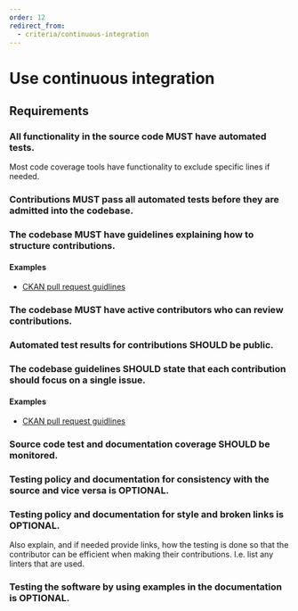 ```yaml
---
order: 12
redirect_from:
  - criteria/continuous-integration
---
```

# Use continuous integration

<!-- SPDX-License-Identifier: CC0-1.0 -->
<!-- written in 2022 by The Foundation for Public Code <info@publiccode.net> -->

## Requirements

### All functionality in the source code MUST have automated tests.

Most code coverage tools have functionality to exclude specific lines if needed.

### Contributions MUST pass all automated tests before they are admitted into the codebase.

### The codebase MUST have guidelines explaining how to structure contributions.

#### Examples

* [CKAN pull request guidlines](http://docs.ckan.org/en/latest/contributing/pull-requests.html)

### The codebase MUST have active contributors who can review contributions.

### Automated test results for contributions SHOULD be public.

### The codebase guidelines SHOULD state that each contribution should focus on a single issue.

#### Examples

* [CKAN pull request guidlines](http://docs.ckan.org/en/latest/contributing/pull-requests.html)

### Source code test and documentation coverage SHOULD be monitored.

### Testing policy and documentation for consistency with the source and vice versa is OPTIONAL.

### Testing policy and documentation for style and broken links is OPTIONAL.

Also explain, and if needed provide links, how the testing is done so that the contributor can be efficient when making their contributions. I.e. list any linters that are used.

### Testing the software by using examples in the documentation is OPTIONAL.
